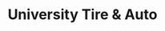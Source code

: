 ---
title: "University Tire & Auto"
url: /charlottesville/university-tire-and-auto-seminole-court/
shop: car repair
---